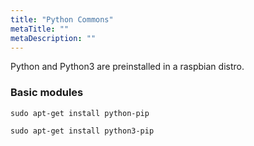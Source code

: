 ```yaml
---
title: "Python Commons"
metaTitle: ""
metaDescription: ""
---
```


Python and Python3 are preinstalled in a raspbian distro.

### Basic modules

```
sudo apt-get install python-pip

sudo apt-get install python3-pip
```
